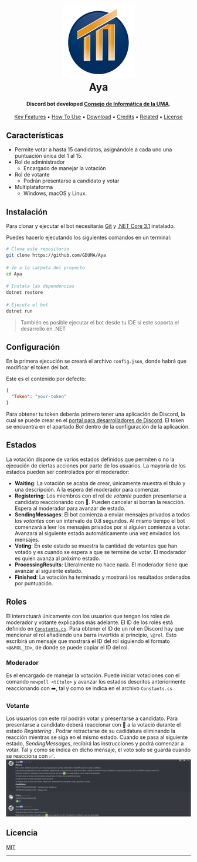 
<h1 align="center">
  <br>
  <a href=""><img src="img/logo_consejo.png" alt="Consejo Informática UMA" width="200"></a>
  <br>
  Aya
  <br>
</h1>

<h4 align="center">Discord bot developed <a href="https://www.uma.es/etsi-informatica/info/126304/consejo-de-estudiantes/" target="_blank">Consejo de Informática de la UMA</a>.</h4>



<p align="center">
  <a href="#key-features">Key Features</a> •
  <a href="#how-to-use">How To Use</a> •
  <a href="#download">Download</a> •
  <a href="#credits">Credits</a> •
  <a href="#related">Related</a> •
  <a href="#license">License</a>
</p>


## Características

* Permite votar a hasta 15 candidatos, asignándole a cada uno una puntuación única del 1 al 15.
* Rol de administrador
  - Encargado de manejar la votación
* Rol de votante
  - Podrán presentarse a candidato y votar
* Multiplataforma
  - Windows, macOS y Linux.

## Instalación

Para clonar y ejecutar el bot necesitarás [Git](https://git-scm.com) y [.NET Core 3.1](https://docs.microsoft.com/es-es/dotnet/core/install/windows?tabs=netcore31) instalado.

Puedes hacerlo ejecutando los siguientes comandos en un terminal:
```sh
# Clona este repositorio
git clone https://github.com/GDUMA/Aya

# Ve a la carpeta del proyecto
cd Aya

# Instala las dependencias
dotnet restore

# Ejecuta el bot
dotnet run
```

> También es posible ejecutar el bot desde tu IDE si este soporta el desarrollo en .NET

## Configuración
En la primera ejecución se creará el archivo `config.json`, donde habrá que modificar el token del bot. 

Este es el contenido por defecto:

```json
{
  "Token": "your-token"
}
```
Para obtener tu token deberás primero tener una aplicación de Discord, la cual se puede crear en el [portal para desarrolladores de Discord](https://discord.com/developers/). El token se encuentra en el apartado _Bot_ dentro de la configuración de la aplicación.

## Estados
La votación dispone de varios estados definidos que permiten o no la ejecución de ciertas acciones por parte de los usuarios. La mayoría de los estados pueden ser controlados por el moderador:

- **Waiting**: La votación se acaba de crear, únicamente muestra el título y una descripción. A la espera del moderador para comenzar.
- **Registering**: Los miembros con el rol de _votante_ pueden presentarse a candidato reaccionando con 📝. Pueden cancelar si borran la reacción. Espera al moderador para avanzar de estado.
- **SendingMessages**: El bot comienza a enviar mensajes privados a todos los _votantes_ con un intervalo de 0.8 segundos. Al mismo tiempo el bot comenzará a leer los mensajes privados por si alguien comienza a votar. Avanzará al siguiente estado automáticamente una vez enviados los mensajes.
- **Voting**: En este estado se muestra la cantidad de votantes que han votado y es cuando se espera a que se termine de votar. El modarador es quien avanza al próximo estado.
- **ProcessingResults**: Literalmente no hace nada. El moderador tiene que avanzar al siguiente estado.
- **Finished**: La votación ha terminado y mostrará los resultados ordenados por puntuación.

## Roles
El interactuará únicamente con los usuarios que tengan los roles de moderador y votante explicados más adelante.
El ID de los roles está definido en  [`Constants.cs`](src/Constants.cs).
Para obtener el ID de un rol en Discord hay que mencionar el rol añadiendo una barra invertida al principio, `\@rol`. Esto escribirá un mensaje que mostrará el ID del rol siguiendo el formato `<@&ROL_ID>`, de donde se puede copiar el ID del rol.
### Moderador
Es el encargado de manejar la votación. Puede iniciar votaciones con el comando `newpoll <título>` y avanzar los estados descritos anteriormente reaccionando con ➡️, tal y como se indica en el archivo `Constants.cs`

### Votante
Los usuarios con este rol podrán votar y presentarse a candidato. Para presentarse a candidato deberá reaccionar con 📝 a la votació durante el estado _Registering_ . Podrar retractarse de su cadidatura eliminando la reacción mientras se siga en el mismo estado.
Cuando se pasa al siguiente estado, _SendingMessages_, recibirá las instrucciones y podrá comenzar a votar.
Tal y como se indica en dicho mensaje, el voto solo se guarda cuando se reacciona con ✅.
![voter message](img/votacion.png)

## Licencia
[MIT](LICENSE)

---